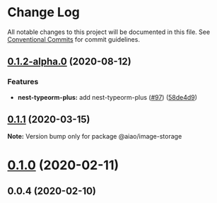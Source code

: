 # Change Log

All notable changes to this project will be documented in this file.
See [Conventional Commits](https://conventionalcommits.org) for commit guidelines.

## [0.1.2-alpha.0](https://github.com/aiao-io/aiao/compare/@aiao/image-storage@0.1.1...@aiao/image-storage@0.1.2-alpha.0) (2020-08-12)

### Features

- **nest-typeorm-plus:** add nest-typeorm-plus ([#97](https://github.com/aiao-io/aiao/issues/97)) ([58de4d9](https://github.com/aiao-io/aiao/commit/58de4d9f6595824d86f59d4018ea4065c84f58fa))

## [0.1.1](https://github.com/aiao-io/aiao/compare/@aiao/image-storage@0.1.0...@aiao/image-storage@0.1.1) (2020-03-15)

**Note:** Version bump only for package @aiao/image-storage

# [0.1.0](https://github.com/aiao-io/aiao/compare/@aiao/image-storage@0.0.4...@aiao/image-storage@0.1.0) (2020-02-11)

## 0.0.4 (2020-02-10)
